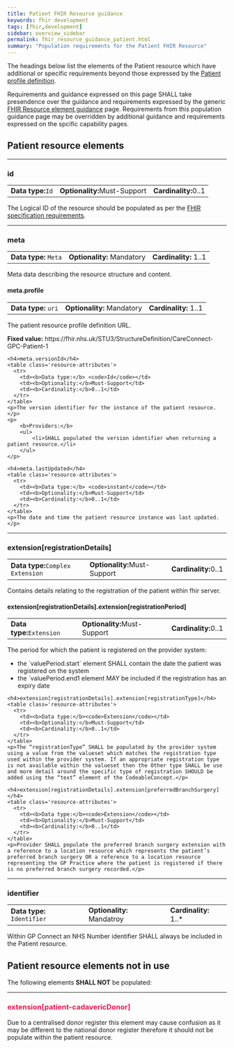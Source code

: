```yaml
---
title: Patient FHIR Resource guidance
keywords: fhir development
tags: [fhir,development]
sidebar: overview_sidebar
permalink: fhir_resource_guidance_patient.html
summary: "Population requirements for the Patient FHIR Resource"
---
```


The headings below list the elements of the Patient resource which have additional or specific requirements beyond those expressed by the [Patient profile definition](https://fhir.nhs.uk/STU3/StructureDefinition/CareConnect-GPC-Patient-1).

Requirements and guidance expressed on this page SHALL take presendence over the guidance and requirements expressed by the generic [FHIR Resource element guidance](fhir_resource_guidance_elements.html) page. Requirements from this population guidance page may be overridden by additional guidance and requirements expressed on the spcific capability pages.

## Patient resource elements ##

----
### id ###

<table class='resource-attributes'>
  <tr>
    <td><b>Data type:</b><code>Id</code></td>
    <td><b>Optionality:</b>Must-Support</td>
    <td><b>Cardinality:</b>0..1</td>
  </tr>
</table>

The Logical ID of the resource should be populated as per the [FHIR specification requirements](https://www.hl7.org/fhir/STU3/resource.html#id).

----
### meta ###
<table class='resource-attributes'>
  <tr>
    <td><b>Data type:</b> <code>Meta</code></td>
    <td><b>Optionality:</b> Mandatory</td>
    <td><b>Cardinality:</b> 1..1</td>
  </tr>
</table>

Meta data describing the resource structure and content.

<div class="subResourceElement">
	<h4>meta.profile</h4>
	<table class='resource-attributes'>
	  <tr>
		<td><b>Data type:</b> <code>uri</code></td>
		<td><b>Optionality:</b> Mandatory</td>
		<td><b>Cardinality:</b> 1..1</td>
	  </tr>
	</table>
	<p>The patient resource profile definition URL.</p>
	<p><b>Fixed value:</b> https://fhir.nhs.uk/STU3/StructureDefinition/CareConnect-GPC-Patient-1</p>

	<h4>meta.versionId</h4>
	<table class='resource-attributes'>
	  <tr>
		<td><b>Data type:</b> <code>Id</code></td>
		<td><b>Optionality:</b>Must-Support</td>
		<td><b>Cardinality:</b>0..1</td>
	  </tr>
	</table>
	<p>The version identifier for the instance of the patient resource.</p>
	<p>
		<b>Providers:</b>
		<ul>
			<li>SHALL populated the version identifier when returning a patient resource.</li>
		</ul>
	</p>

	<h4>meta.lastUpdated</h4>
	<table class='resource-attributes'>
	  <tr>
		<td><b>Data type:</b> <code>instant</code></td>
		<td><b>Optionality:</b>Must-Support</td>
		<td><b>Cardinality:</b>0..1</td>
	  </tr>
	</table>
	<p>The date and time the patient resource instance was last updated.</p>
</div>

----
### extension[registrationDetails] ###

<table class='resource-attributes'>
  <tr>
    <td><b>Data type:</b><code>Complex Extension</code></td>
    <td><b>Optionality:</b>Must-Support</td>
    <td><b>Cardinality:</b>0..1</td>
  </tr>
</table>

Contains details relating to the registration of the patient within fhir server.

<div class="subResourceElement">
	<h4>extension[registrationDetails].extension[registrationPeriod]</h4>
	<table class='resource-attributes'>
	  <tr>
		<td><b>Data type:</b><code>Extension</code></td>
		<td><b>Optionality:</b>Must-Support</td>
		<td><b>Cardinality:</b>0..1</td>
	  </tr>
	</table>
	<p>
		The period for which the patient is registered on the provider system:
		<ul>
			<li>the `valuePeriod.start` element SHALL contain the date the patient was registered on the system</li>
			<li>the `valuePeriod.end1 element MAY be included if the registration has an expiry date</li>
		</ul>
	</p>

	<h4>extension[registrationDetails].extension[registrationType]</h4>
	<table class='resource-attributes'>
	  <tr>
		<td><b>Data type:</b><code>Extension</code></td>
		<td><b>Optionality:</b>Must-Support</td>
		<td><b>Cardinality:</b>0..1</td>
	  </tr>
	</table>
	<p>The “registrationType” SHALL be populated by the provider system using a value from the valueset which matches the registration type used within the provider system. If an appropriate registration type is not available within the valueset then the Other type SHALL be use and more detail around the specific type of registration SHOULD be added using the “text” element of the CodeableConcept.</p>

	<h4>extension[registrationDetails].extension[preferredBranchSurgery]</h4>
	<table class='resource-attributes'>
	  <tr>
		<td><b>Data type:</b><code>Extension</code></td>
		<td><b>Optionality:</b>Must-Support</td>
		<td><b>Cardinality:</b>0..1</td>
	  </tr>
	</table>
	<p>Provider SHALL populate the preferred branch surgery extension with a reference to a location resource which represents the patient’s preferred branch surgery OR a reference to a location resource representing the GP Practice where the patient is registered if there is no preferred branch surgery recorded.</p>
</div>


----
### identifier ###

<table class='resource-attributes'>
  <tr>
    <td><b>Data type:</b> <code>Identifier</code></td>
    <td><b>Optionality:</b> Mandatroy</td>
    <td><b>Cardinality:</b> 1..*</td>
  </tr>
</table>

Within GP Connect an NHS Number identifier SHALL always be included in the Patient resource.


<h2 class="warningHeading"><i class="fa fa-warning"></i>  Patient resource elements <b>not in use</b></h2>

The following elements **SHALL NOT** be populated:

----
<h3 style="color:#ED1951;">extension[patient-cadavericDonor]</h3>

Due to a centralised donor register this element may cause confusion as it may be different to the national donor register therefore it should not be populate within the patient resource.


